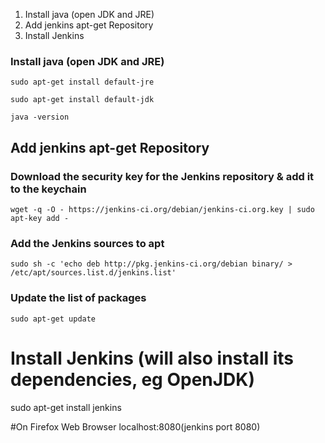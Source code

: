 1. Install java (open JDK and JRE)
2. Add jenkins apt-get Repository
3. Install Jenkins

### Install java (open JDK and JRE)

```
sudo apt-get install default-jre
```

```
sudo apt-get install default-jdk
```

```
java -version
```




## Add jenkins apt-get Repository
### Download the security key for the Jenkins repository & add it to the keychain

```
wget -q -O - https://jenkins-ci.org/debian/jenkins-ci.org.key | sudo apt-key add -
```

### Add the Jenkins sources to apt

```
sudo sh -c 'echo deb http://pkg.jenkins-ci.org/debian binary/ > /etc/apt/sources.list.d/jenkins.list'
```

### Update the list of packages
```
sudo apt-get update
```

# Install Jenkins (will also install its dependencies, eg OpenJDK)
sudo apt-get install jenkins

#On Firefox Web Browser
localhost:8080(jenkins port 8080)
